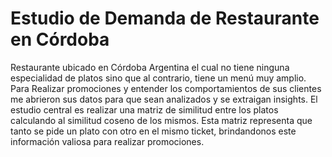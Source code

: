 # Estudio de Demanda de Restaurante en  Córdoba
Restaurante ubicado en Córdoba Argentina el cual no tiene ninguna especialidad de platos sino que al contrario, tiene un menú muy amplio. Para Realizar promociones y entender los comportamientos de sus clientes me abrieron sus datos para que sean analizados y se extraigan insights. El estudio central es realizar una matriz de similitud entre los platos calculando al similitud coseno de los mismos. Esta matriz representa que tanto se pide un plato con otro en el mismo ticket, brindandonos este información valiosa para realizar promociones.
